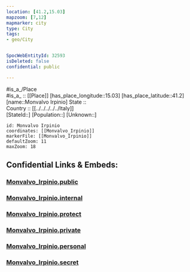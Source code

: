 ```yaml
---
location: [41.2,15.03] 
mapzoom: [7,12] 
mapmarker: city 
type: City
tags:
- geo/City


SpocWebEntityId: 32593
isDeleted: false
confidential: public

---
```

#is_a_/Place  
#is_a_ :: [[Place]] 
[has_place_longitude::15.03] 
[has_place_latitude::41.2] 
[name::Monvalvo Irpinio] 
State ::  
Country :: [[../../../../../Italy]]  
[StateId::] 
[Population::] 
[Unknown::] 


```leaflet
id: Monvalvo Irpinio
coordinates: [[Monvalvo_Irpinio]] 
markerFile: [[Monvalvo_Irpinio]] 
defaultZoom: 11 
maxZoom: 18
```


## Confidential Links & Embeds: 

### [Monvalvo_Irpinio.public](/_public/\Earth\Continent\Europe\Europe~South\Italy\regions~Italy\Campania\Avellino.Province\CityMonvalvo_Irpinio.public.md) 

### [Monvalvo_Irpinio.internal](/_internal/\Earth\Continent\Europe\Europe~South\Italy\regions~Italy\Campania\Avellino.Province\CityMonvalvo_Irpinio.internal.md) 

### [Monvalvo_Irpinio.protect](/_protect/\Earth\Continent\Europe\Europe~South\Italy\regions~Italy\Campania\Avellino.Province\CityMonvalvo_Irpinio.protect.md) 

### [Monvalvo_Irpinio.private](/_private/\Earth\Continent\Europe\Europe~South\Italy\regions~Italy\Campania\Avellino.Province\CityMonvalvo_Irpinio.private.md) 

### [Monvalvo_Irpinio.personal](/_personal/\Earth\Continent\Europe\Europe~South\Italy\regions~Italy\Campania\Avellino.Province\CityMonvalvo_Irpinio.personal.md) 

### [Monvalvo_Irpinio.secret](/_secret/\Earth\Continent\Europe\Europe~South\Italy\regions~Italy\Campania\Avellino.Province\CityMonvalvo_Irpinio.secret.md)

